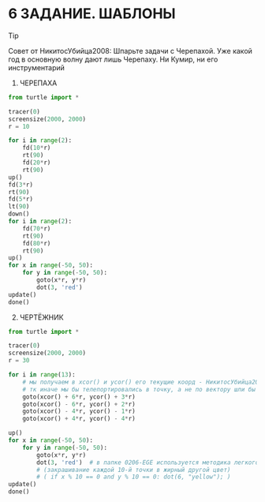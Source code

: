 # 6 ЗАДАНИЕ. ШАБЛОНЫ

> [!TIP]
> Совет от НикитосУбийца2008: Шпарьте задачи с Черепахой. Уже какой год в основную волну дают лишь Черепаху. Ни Кумир, ни его инструментарий

1. ЧЕРЕПАХА
```py
from turtle import *

tracer(0)
screensize(2000, 2000)
r = 10

for i in range(2):
    fd(10*r)
    rt(90)
    fd(20*r)
    rt(90)
up()
fd(3*r)
rt(90)
fd(5*r)
lt(90)
down()
for i in range(2):
    fd(70*r)
    rt(90)
    fd(80*r)
    rt(90)
up()
for x in range(-50, 50):
    for y in range(-50, 50):
        goto(x*r, y*r)
        dot(3, 'red')
update()
done()
```
2. ЧЕРТЁЖНИК
```py
from turtle import *

tracer(0)
screensize(2000, 2000)
r = 30

for i in range(13):
    # мы получаем в xcor() и ycor() его текущие коорд - НикитосУбийца2008
    # тк иначе мы бы телепортировались в точку, а не по вектору шли бы
    goto(xcor() + 6*r, ycor() + 3*r)
    goto(xcor() - 6*r, ycor() + 2*r)
    goto(xcor() - 4*r, ycor() - 1*r)
    goto(xcor() + 4*r, ycor() - 4*r)

up()
for x in range(-50, 50):
    for y in range(-50, 50):
        goto(x*r, y*r)
        dot(3, 'red')  # в папке 0206-EGE используется методика легкого подсчета
        # (закрашивание каждой 10-й точки в жирный другой цвет)
        # ( if x % 10 == 0 and y % 10 == 0: dot(6, "yellow"); )
update()
done()
```
